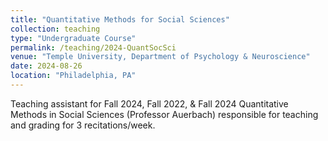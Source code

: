 ```yaml
---
title: "Quantitative Methods for Social Sciences"
collection: teaching
type: "Undergraduate Course"
permalink: /teaching/2024-QuantSocSci
venue: "Temple University, Department of Psychology & Neuroscience"
date: 2024-08-26
location: "Philadelphia, PA"
---
```


Teaching assistant for Fall 2024, Fall 2022, & Fall 2024 Quantitative Methods in Social Sciences (Professor Auerbach) responsible for teaching and grading for 3 recitations/week.
